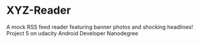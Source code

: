 # XYZ-Reader
A mock RSS feed reader featuring banner photos and shocking headlines!
Project 5 on udacity Android Developer Nanodegree
